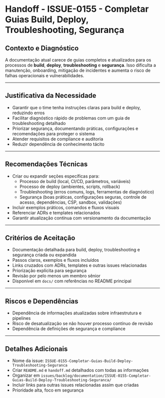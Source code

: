 # Handoff - ISSUE-0155 - Completar Guias Build, Deploy, Troubleshooting, Segurança

## Contexto e Diagnóstico

A documentação atual carece de guias completos e atualizados para os processos de **build**, **deploy**, **troubleshooting** e **segurança**. Isso dificulta a manutenção, onboarding, mitigação de incidentes e aumenta o risco de falhas operacionais e vulnerabilidades.

---

## Justificativa da Necessidade

- Garantir que o time tenha instruções claras para build e deploy, reduzindo erros
- Facilitar diagnóstico rápido de problemas com um guia de troubleshooting detalhado
- Priorizar segurança, documentando práticas, configurações e recomendações para proteger o sistema
- Atender requisitos de compliance e auditoria
- Reduzir dependência de conhecimento tácito

---

## Recomendações Técnicas

- Criar ou expandir seções específicas para:
  - Processo de build (local, CI/CD, parâmetros, variáveis)
  - Processo de deploy (ambientes, scripts, rollback)
  - Troubleshooting (erros comuns, logs, ferramentas de diagnóstico)
  - Segurança (boas práticas, configurações seguras, controle de acesso, dependências, CSP, sandbox, validações)
- Incluir exemplos práticos, comandos e fluxos visuais
- Referenciar ADRs e templates relacionados
- Garantir atualização contínua com versionamento da documentação

---

## Critérios de Aceitação

- Documentação detalhada para build, deploy, troubleshooting e segurança criada ou expandida
- Passos claros, exemplos e fluxos incluídos
- Links cruzados com ADRs, templates e outras issues relacionadas
- Priorização explícita para segurança
- Revisão por pelo menos um membro sênior
- Disponível em `docs/` com referências no README principal

---

## Riscos e Dependências

- Dependência de informações atualizadas sobre infraestrutura e pipelines
- Risco de desatualização se não houver processo contínuo de revisão
- Dependência de definições de segurança e compliance

---

## Detalhes Adicionais

- Nome da issue: `ISSUE-0155-Completar-Guias-Build-Deploy-Troubleshooting-Seguranca`
- Criar `README.md` e `handoff.md` detalhados com todas as informações
- Organizar em `issues/backlog/documentation/ISSUE-0155-Completar-Guias-Build-Deploy-Troubleshooting-Seguranca/`
- Incluir links para outras issues relacionadas assim que criadas
- Prioridade alta, foco em segurança
